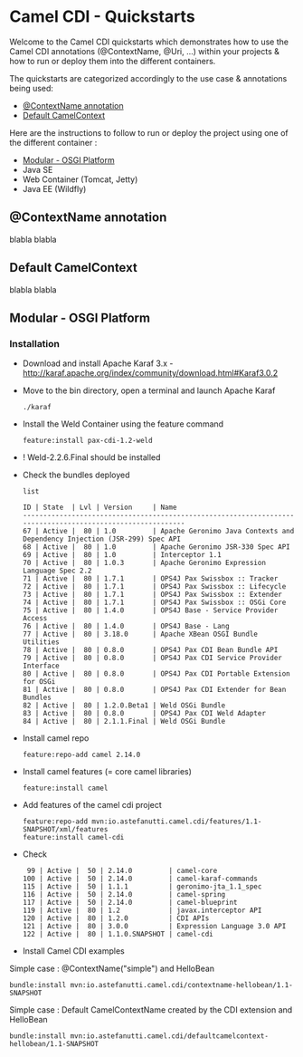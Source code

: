 # Camel CDI - Quickstarts

Welcome to the Camel CDI quickstarts which demonstrates how to use the Camel CDI annotations (@ContextName, @Uri, ...) within your projects 
& how to run or deploy them into the different containers.

The quickstarts are categorized accordingly to the use case & annotations being used:

* [@ContextName annotation](#contextname-annotation)
* [Default CamelContext](#default-camelcontext)

Here are the instructions to follow to run or deploy the project using one of the different container :

* [Modular - OSGI Platform](#modular---osgi-platform)
* Java SE
* Web Container (Tomcat, Jetty)
* Java EE (Wildfly)

## @ContextName annotation

blabla blabla

## Default CamelContext

blabla blabla

## Modular - OSGI Platform

### Installation

* Download and install Apache Karaf 3.x - http://karaf.apache.org/index/community/download.html#Karaf3.0.2
* Move to the bin directory, open a terminal and launch Apache Karaf

    ```
    ./karaf
    ```
    
* Install the Weld Container using the feature command
    
    ```
    feature:install pax-cdi-1.2-weld
    ```
    
* ! Weld-2.2.6.Final should be installed    
    
* Check the bundles deployed   
 
    ```
    list
    
    ID | State  | Lvl | Version     | Name
    -----------------------------------------------------------------------------------------------------------
    67 | Active |  80 | 1.0         | Apache Geronimo Java Contexts and Dependency Injection (JSR-299) Spec API
    68 | Active |  80 | 1.0         | Apache Geronimo JSR-330 Spec API
    69 | Active |  80 | 1.0         | Interceptor 1.1
    70 | Active |  80 | 1.0.3       | Apache Geronimo Expression Language Spec 2.2
    71 | Active |  80 | 1.7.1       | OPS4J Pax Swissbox :: Tracker
    72 | Active |  80 | 1.7.1       | OPS4J Pax Swissbox :: Lifecycle
    73 | Active |  80 | 1.7.1       | OPS4J Pax Swissbox :: Extender
    74 | Active |  80 | 1.7.1       | OPS4J Pax Swissbox :: OSGi Core
    75 | Active |  80 | 1.4.0       | OPS4J Base - Service Provider Access
    76 | Active |  80 | 1.4.0       | OPS4J Base - Lang
    77 | Active |  80 | 3.18.0      | Apache XBean OSGI Bundle Utilities
    78 | Active |  80 | 0.8.0       | OPS4J Pax CDI Bean Bundle API
    79 | Active |  80 | 0.8.0       | OPS4J Pax CDI Service Provider Interface
    80 | Active |  80 | 0.8.0       | OPS4J Pax CDI Portable Extension for OSGi
    81 | Active |  80 | 0.8.0       | OPS4J Pax CDI Extender for Bean Bundles
    82 | Active |  80 | 1.2.0.Beta1 | Weld OSGi Bundle
    83 | Active |  80 | 0.8.0       | OPS4J Pax CDI Weld Adapter
    84 | Active |  80 | 2.1.1.Final | Weld OSGi Bundle
    ```
    
* Install camel repo
    ```
    feature:repo-add camel 2.14.0
    ```
    
* Install camel features (= core camel libraries)
    ```
    feature:install camel
    ```
    
* Add features of the camel cdi project
    ```    
    feature:repo-add mvn:io.astefanutti.camel.cdi/features/1.1-SNAPSHOT/xml/features    
    feature:install camel-cdi
    ```    
* Check
    
    ```
     99 | Active |  50 | 2.14.0         | camel-core
    100 | Active |  50 | 2.14.0         | camel-karaf-commands
    115 | Active |  50 | 1.1.1          | geronimo-jta_1.1_spec
    116 | Active |  50 | 2.14.0         | camel-spring
    117 | Active |  50 | 2.14.0         | camel-blueprint
    119 | Active |  80 | 1.2            | javax.interceptor API
    120 | Active |  80 | 1.2.0          | CDI APIs
    121 | Active |  80 | 3.0.0          | Expression Language 3.0 API
    122 | Active |  80 | 1.1.0.SNAPSHOT | camel-cdi
    ```    
* Install Camel CDI examples

Simple case : @ContextName("simple") and HelloBean

  ```        
  bundle:install mvn:io.astefanutti.camel.cdi/contextname-hellobean/1.1-SNAPSHOT 
  ```       

Simple case : Default CamelContextName created by the CDI extension and HelloBean

  ```
  bundle:install mvn:io.astefanutti.camel.cdi/defaultcamelcontext-hellobean/1.1-SNAPSHOT      
  ```
